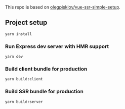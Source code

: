 This repo is based on [olegpisklov/vue-ssr-simple-setup](https://github.com/olegpisklov/vue-ssr-simple-setup).

## Project setup
```
yarn install
```

### Run Express dev server with HMR support
```
yarn dev
```

### Build client bundle for production
```
yarn build:client
```

### Build SSR bundle for production
```
yarn build:server
```
